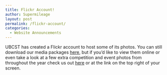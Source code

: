 ```yaml
---
title: Flickr Account!
author: Supermileage
layout: post
permalink: /flickr-account/
categories:
  - Website Announcements
---
```

UBCST has created a Flickr account to host some of its photos. You can still download our media packages [here][1], but if you&#8217;d like to view them online or even take a look at a few extra competition and event photos from throughout the year check us out [here][2] or at the link on the top right of your screen.

 [1]: http://supermileage.ca/team/photos
 [2]: http://www.flickr.com/photos/ubcst/sets/